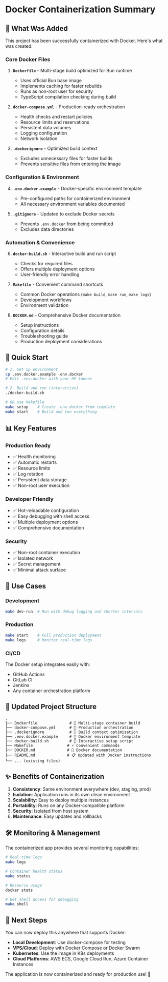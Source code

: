 # Docker Containerization Summary

## 🐳 What Was Added

This project has been successfully containerized with Docker. Here's what was created:

### Core Docker Files

1. **`Dockerfile`** - Multi-stage build optimized for Bun runtime
   - Uses official Bun base image
   - Implements caching for faster rebuilds
   - Runs as non-root user for security
   - TypeScript compilation checking during build

2. **`docker-compose.yml`** - Production-ready orchestration
   - Health checks and restart policies
   - Resource limits and reservations
   - Persistent data volumes
   - Logging configuration
   - Network isolation

3. **`.dockerignore`** - Optimized build context
   - Excludes unnecessary files for faster builds
   - Prevents sensitive files from entering the image

### Configuration & Environment

4. **`.env.docker.example`** - Docker-specific environment template
   - Pre-configured paths for containerized environment
   - All necessary environment variables documented

5. **`.gitignore`** - Updated to exclude Docker secrets
   - Prevents `.env.docker` from being committed
   - Excludes data directories

### Automation & Convenience

6. **`docker-build.sh`** - Interactive build and run script
   - Checks for required files
   - Offers multiple deployment options
   - User-friendly error handling

7. **`Makefile`** - Convenient command shortcuts
   - Common Docker operations (`make build`, `make run`, `make logs`)
   - Development workflows
   - Environment validation

8. **`DOCKER.md`** - Comprehensive Docker documentation
   - Setup instructions
   - Configuration details
   - Troubleshooting guide
   - Production deployment considerations

## 🚀 Quick Start

```bash
# 1. Set up environment
cp .env.docker.example .env.docker
# Edit .env.docker with your HF tokens

# 2. Build and run (interactive)
./docker-build.sh

# OR use Makefile
make setup    # Create .env.docker from template
make start    # Build and run everything
```

## 📊 Key Features

### Production Ready
- ✅ Health monitoring
- ✅ Automatic restarts
- ✅ Resource limits
- ✅ Log rotation
- ✅ Persistent data storage
- ✅ Non-root user execution

### Developer Friendly
- ✅ Hot-reloadable configuration
- ✅ Easy debugging with shell access
- ✅ Multiple deployment options
- ✅ Comprehensive documentation

### Security
- ✅ Non-root container execution
- ✅ Isolated network
- ✅ Secret management
- ✅ Minimal attack surface

## 🎯 Use Cases

### Development
```bash
make dev-run  # Run with debug logging and shorter intervals
```

### Production
```bash
make start    # Full production deployment
make logs     # Monitor real-time logs
```

### CI/CD
The Docker setup integrates easily with:
- GitHub Actions
- GitLab CI
- Jenkins
- Any container orchestration platform

## 📁 Updated Project Structure

```
.
├── Dockerfile              # 🐳 Multi-stage container build
├── docker-compose.yml      # 🎼 Production orchestration
├── .dockerignore           # 🚫 Build context optimization
├── .env.docker.example     # 📝 Docker environment template
├── docker-build.sh         # 🔧 Interactive setup script
├── Makefile               # ⚡ Convenient commands
├── DOCKER.md              # 📖 Docker documentation
├── README.md              # 📋 Updated with Docker instructions
└── ... (existing files)
```

## ✨ Benefits of Containerization

1. **Consistency**: Same environment everywhere (dev, staging, prod)
2. **Isolation**: Application runs in its own clean environment
3. **Scalability**: Easy to deploy multiple instances
4. **Portability**: Runs on any Docker-compatible platform
5. **Security**: Isolated from host system
6. **Maintenance**: Easy updates and rollbacks

## 🛠️ Monitoring & Management

The containerized app provides several monitoring capabilities:

```bash
# Real-time logs
make logs

# Container health status
make status

# Resource usage
docker stats

# Get shell access for debugging
make shell
```

## 🔄 Next Steps

You can now deploy this anywhere that supports Docker:

- **Local Development**: Use docker-compose for testing
- **VPS/Cloud**: Deploy with Docker Compose or Docker Swarm
- **Kubernetes**: Use the image in K8s deployments
- **Cloud Platforms**: AWS ECS, Google Cloud Run, Azure Container Instances

The application is now containerized and ready for production use! 🎉